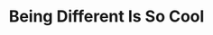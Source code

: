 ---
title: Being Different Is So Cool
year: 2002
writer: Robby Valentine
composer: Robby Valentine
---
